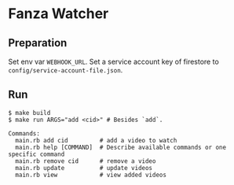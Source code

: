 # Fanza Watcher

## Preparation
Set env var `WEBHOOK_URL`.
Set a service account key of firestore to `config/service-account-file.json`.

## Run

```shell
$ make build
$ make run ARGS="add <cid>" # Besides `add`.
```

```
Commands:
  main.rb add cid         # add a video to watch
  main.rb help [COMMAND]  # Describe available commands or one specific command
  main.rb remove cid      # remove a video
  main.rb update          # update videos
  main.rb view            # view added videos
```
